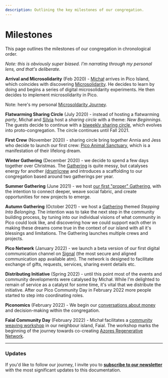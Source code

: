 ```yaml
---
description: Outlining the key milestones of our congregation.
---
```


# Milestones

This page outlines the milestones of our congregation in chronological order.

*Note: this is obviously super biased. I'm narrating through my personal lens, and that's deliberate.*

**Arrival and Microsolidarity** (Feb 2020) - [Michał](https://michalkorzonek.com) arrives in Pico Island, which coincides with discovering [Microsolidarity](https://microsolidarity.cc). He decides to learn by doing and begins a series of digital microsolidarity experiments. He then decides to implement microsolidarity in Pico.

Note: here's my personal [Microsoldarity Journey](https://michalkorzonek.com/microsoldarity-journey).

**Flatwarming Sharing Circle** (July 2020) - instead of hosting a flatwarming *party*, Michał and [Silvia](https://silviamakesdrawings.com) host a *sharing circle* with a theme: *New Beginnings*. The guests decide to continue with a [biweekly sharing circle](/projects/sharing-circle.md), which evolves into proto-congregation. The circle continues until Fall 2021.

**First Crew** (November 2020) - sharing circle bring together Annia and Jess who decide to launch our first crew: [Pico Animal Sanctuary](/projects/pico-animal-sanctuary.md), which is a manifestation of their lifelong dream.

**Winter Gathering** (December 2020) - we decide to spend a few days together over Christmas. The [Gathering](projects/winter-gathering-2020) is quite messy, but catalyses energy for another [(drum)crew](/projects/drum-crew.md) and introduces a scaffolding to our congregation based around two gatherings per year.

**Summer Gathering** (June 2021) - we host [our first "proper" Gathering](/projects/summer-gathering-2021.md), with the intention to connect deeper, weave social fabric, and create opportunities for new projects to emerge.

**Autumn Gathering** (October 2021) - we host a [Gathering](/projects/autumn-gathering-2021.md) themed *Stepping Into Belonging*. The intention was to take the next step in the community building process, by tuning into our individual visions of what community in Pico could look like, and discovering how we could support each other in making these dreams come true in the context of our island with all it's blessings and limitations. The Gathering launches multiple crews and projects.

**Pico Network** (January 2022) - we launch a beta version of our first digital communication channel on [Signal](https://signal.org/) (the most secure and aligned communication app available atm). The network is designed to facilitate exchange of gifts, requests, services, sharing event details etc. 

**Distributing Initiative** (Spring 2022) - until this point most of the events and community developments were catalysed by Michał. While I'm delighted to remain of service as a catalyst for some time, it's vital that we distribute the initiative. After our Pico Community Day in February 2022 more people started to step into coordinating roles.

**Piconomics** (February 2022) - We begin our [conversations about money](/articles/piconomics-101) and decision-making within the congregation.

**Faial Community Day** (February 2022) - Michał facilitates a [community weaving workshop](/articles/faial-community-day.md) in our neighbour island, Faial. The workshop marks the beginning of the journey towards co-creating [Azores Regenerative Network](/azores-regenerative-network.md).

---

### Updates
If you'd like to follow our journey, I invite you to **[subscribe to our newsletter](https://https://picomicrosolidarity.substack.com/)** with the most significant updates to this documentation.

